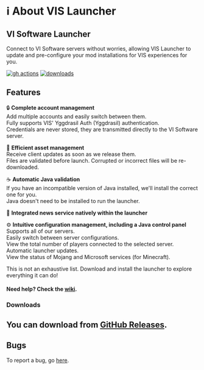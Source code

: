 # ℹ️ About VIS Launcher

## VI Software Launcher

Connect to VI Software servers without worries, allowing VIS Launcher to update and pre-configure your mod installations for VIS experiences for you.



[![gh actions](https://img.shields.io/github/actions/workflow/status/VI-Software/vis-launcher/build.yml?branch=master\&style=for-the-badge)](https://github.com/VI-Software/vis-launcher/actions) [![downloads](https://img.shields.io/github/downloads/VI-Software/vis-launcher/total.svg?style=for-the-badge)](https://github.com/VI-Software/vis-launcher/releases)

## Features

🔒 **Complete account management**\
Add multiple accounts and easily switch between them.\
Fully supports VIS' Yggdrasil Auth (Yggdrasil) authentication.\
Credentials are never stored, they are transmitted directly to the VI Software server.

📂 **Efficient asset management**\
Receive client updates as soon as we release them.\
Files are validated before launch. Corrupted or incorrect files will be re-downloaded.

☕ **Automatic Java validation**\
If you have an incompatible version of Java installed, we'll install the correct one for you.\
Java doesn't need to be installed to run the launcher.

📰 **Integrated news service natively within the launcher**

⚙️ **Intuitive configuration management, including a Java control panel**\
Supports all of our servers.\
Easily switch between server configurations.\
View the total number of players connected to the selected server.\
Automatic launcher updates.\
View the status of Mojang and Microsoft services (for Minecraft).

This is not an exhaustive list. Download and install the launcher to explore everything it can do!

#### **Need help?** Check the [wiki](https://docs.visoftware.tech/vi-software/vis-launcher).

### Downloads

## You can download from [GitHub Releases](https://github.com/VI-Software/vis-launcher/releases).

## Bugs

To report a bug, go [here](https://github.com/VI-Software/vis-launcher/issues).

